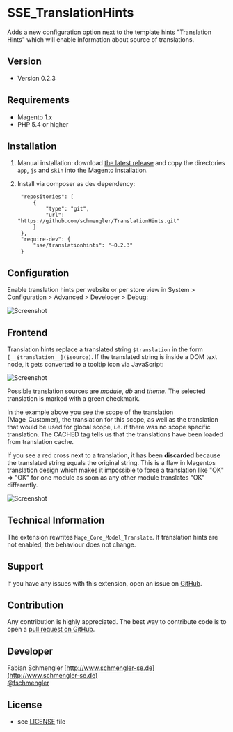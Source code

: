 SSE_TranslationHints
======
Adds a new configuration option next to the template hints "Translation Hints" which will enable information about source of translations.

## Version 
* Version 0.2.3

## Requirements ##

* Magento 1.x
* PHP 5.4 or higher

## Installation

1. Manual installation: download [the latest release](https://github.com/schmengler/TranslationHints/zipball/master) and copy the directories `app`, `js` and `skin` into the Magento installation.
2. Install via composer as dev dependency:

        "repositories": [
            {
                "type": "git",
                "url": "https://github.com/schmengler/TranslationHints.git"
            }
        },
        "require-dev": {
            "sse/translationhints": "~0.2.3"
        }
    

## Configuration

Enable translation hints per website or per store view in System > Configuration > Advanced > Developer > Debug:

![Screenshot](https://github.com/schmengler/TranslationHints/raw/master/screenshot-configuration.png)

## Frontend

Translation hints replace a translated string `$translation` in the form `[__$translation__]($source)`.
If the translated string is inside a DOM text node, it gets converted to a tooltip icon via JavaScript:

![Screenshot](https://github.com/schmengler/TranslationHints/raw/master/screenshot-frontend.png)

Possible translation sources are *module*, *db* and *theme*. The selected translation is marked with a green checkmark.

In the example above you see the scope of the translation (Mage_Customer), the translation for this scope,
as well as the translation that would be used for global scope, i.e. if there was no scope specific translation.
The CACHED tag tells us that the translations have been loaded from translation cache.

If you see a red cross next to a translation, it has been **discarded** because the translated string equals the
original string. This is a flaw in Magentos translation design which makes it impossible to force a translation like
"OK" => "OK" for one module as soon as any other module translates "OK" differently.

![Screenshot](https://github.com/schmengler/TranslationHints/raw/master/screenshot-discarded-translations.png)

## Technical Information

The extension rewrites `Mage_Core_Model_Translate`. If translation hints are not enabled, the behaviour does not change.

## Support

If you have any issues with this extension, open an issue on [GitHub](https://github.com/schmengler/TranslationHits/issues).

## Contribution

Any contribution is highly appreciated. The best way to contribute code is to open a [pull request on GitHub](https://help.github.com/articles/using-pull-requests).

## Developer

Fabian Schmengler
[http://www.schmengler-se.de](http://www.schmengler-se.de)  
[@fschmengler](https://twitter.com/fschmengler)

## License 
* see [LICENSE](https://github.com/schmengler/TranslationHints/blob/master/license.txt) file
